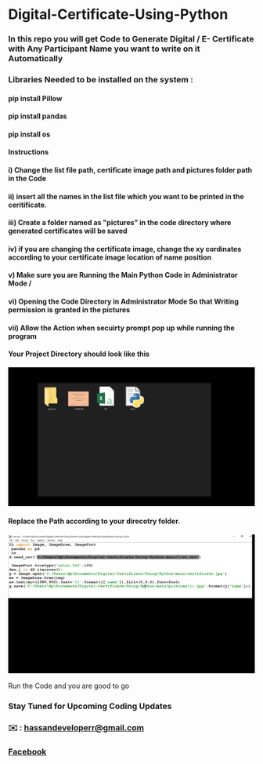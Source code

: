 # Digital-Certificate-Using-Python 

### In this repo you will get Code to Generate Digital /  E- Certificate with Any Participant Name you want to write on it Automatically
### Libraries Needed to be installed on the system : 
#### pip install Pillow
#### pip install pandas
#### pip install os

#### Instructions 

#### i) Change the list file path, certificate image path and pictures folder path in the Code 
#### ii) insert all the names in the list file which you want to be printed in the ceritificate.
#### iii) Create a folder named as "pictures" in the code directory where generated certificates will be saved
#### iv) if you are changing the certificate image, change the xy cordinates according to your certificate image location of name position

#### v) Make sure you are Running the Main Python Code in Administrator Mode / 
#### vi) Opening the Code Directory in Administrator Mode So that Writing permission is granted in the pictures  
#### vii) Allow the Action when secuirty prompt pop up while running the program

#### Your Project Directory should look like this 
![alt text](https://github.com/alijatoi/Digital-Certificate-Using-Python/blob/main/project%20digital.jpg)


#### Replace the Path according to your direcotry folder.


![alt text](https://github.com/alijatoi/Digital-Certificate-Using-Python/blob/main/ss%202.jpg)


Run the Code and you are good to go



### Stay Tuned for Upcoming Coding Updates
### ✉️ : hassandeveloperr@gmail.com
### [Facebook](https://www.facebook.com/jatoihasan)

